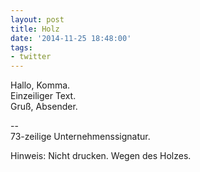 ```yaml
---
layout: post
title: Holz
date: '2014-11-25 18:48:00'
tags:
- twitter
---
```


Hallo, Komma.  
Einzeiliger Text.  
Gruß, Absender.  

--  
73-zeilige Unternehmenssignatur.  

Hinweis: Nicht drucken. Wegen des Holzes.